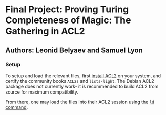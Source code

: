 # Final Project: Proving Turing Completeness of Magic: The Gathering in ACL2
## Authors: Leonid Belyaev and Samuel Lyon

### Setup

To setup and load the relevant files, first [install ACL2](https://www.cs.utexas.edu/users/moore/acl2/v8-0/HTML/installation/installation.html) on your system, and certify the community books `ACL2s` and `lists-light`. The Debian ACL2 package does not currently work- it is recommended to build ACL2 from source for maximum compatibility. 

From there, one may load the files into their ACL2 session using the [`ld` command](https://www.cs.utexas.edu/users/moore/acl2/manuals/current/manual/index-seo.php/ACL2____LD).
